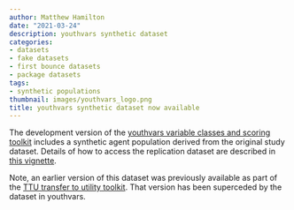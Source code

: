 ```yaml
---
author: Matthew Hamilton
date: "2021-03-24"
description: youthvars synthetic dataset
categories:
- datasets
- fake datasets
- first bounce datasets
- package datasets
tags:
- synthetic populations
thumbnail: images/youthvars_logo.png
title: youthvars synthetic dataset now available
---
```


The development version of the [youthvars variable classes and scoring toolkit](https://ready4-dev.github.io/youthvars/index.html) includes a synthetic agent population derived from the original study dataset. Details of how to access the replication dataset are described in [this vignette](https://ready4-dev.github.io/youthvars/articles/Replication_DS.html).

Note, an earlier version of this dataset was previously available as part of the [TTU transfer to utility toolkit](https://ready4-dev.github.io/TTU/index.html). That version has been superceded by the dataset in youthvars.
